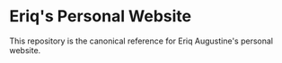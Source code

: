 # Eriq's Personal Website

This repository is the canonical reference for Eriq Augustine's personal website.
